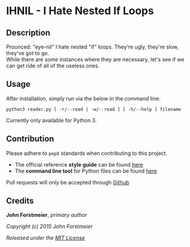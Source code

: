 # IHNIL - I Hate Nested If Loops

## Description

Prounced: "eye-nil"
I hate nested "if" loops. They're ugly, they're slow, they've got to go.  
While there are *some* instances where they are necessary, let's see if we  
can get ride of all of the useless ones.  

## Usage

After installation, simply run via the below in the command line:  

```
python3 reader.py [ -r/--read | -w/--read ] [ -h/--help ] filename  
```  

Currently only available for Python 3.  

## Contribution

Please adhere to `pep8` standards when contributing to this project.  
+ The official reference **style guide** can be found [here](https://www.python.org/dev/peps/pep-0008/)  
+ The **command line tool** for Python files can be found [here](https://pypi.python.org/pypi/pep8)  

Pull requests will only be accepted through [Github](https://github.com/)  

## Credits

**John Forstmeier**, *primary author*  

*Copyright (c) 2015 John Forstmeier*  

*Released under the [MIT License](https://github.com/forstmeier/pythonistics/blob/master/LICENSE.txt)*  
